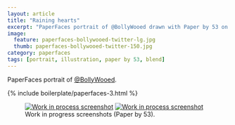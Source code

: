 ```yaml
---
layout: article
title: "Raining hearts"
excerpt: "PaperFaces portrait of @BollyWooed drawn with Paper by 53 on an iPad."
image: 
  feature: paperfaces-bollywooed-twitter-lg.jpg
  thumb: paperfaces-bollywooed-twitter-150.jpg
category: paperfaces
tags: [portrait, illustration, paper by 53, blend]
---
```


PaperFaces portrait of <a href="http://twitter.com/BollyWooed">@BollyWooed</a>.

{% include boilerplate/paperfaces-3.html %}

<figure class="half">
	<a href="{{ site.url }}/images/paperfaces-bollywooed-process-1-lg.jpg"><img src="{{ site.url }}/images/paperfaces-bollywooed-process-1-600.jpg" alt="Work in process screenshot"></a>
	<a href="{{ site.url }}/images/paperfaces-bollywooed-process-2-lg.jpg"><img src="{{ site.url }}/images/paperfaces-bollywooed-process-2-600.jpg" alt="Work in process screenshot"></a>
	<figcaption>Work in progress screenshots (Paper by 53).</figcaption>
</figure>